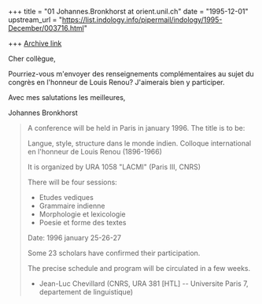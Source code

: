 +++
title = "01 Johannes.Bronkhorst at orient.unil.ch"
date = "1995-12-01"
upstream_url = "https://list.indology.info/pipermail/indology/1995-December/003716.html"

+++
[Archive link](https://list.indology.info/pipermail/indology/1995-December/003716.html)

Cher collègue,

Pourriez-vous m'envoyer des renseignements complémentaires au sujet du
congrès en l'honneur de Louis Renou? J'aimerais bien y participer.

Avec mes salutations les meilleures,

Johannes Bronkhorst
>
>
>A conference will be held in Paris in january 1996.
>The title is to be:
>
>Langue, style, structure dans le monde indien.
>Colloque international en l'honneur de Louis Renou (1896-1966)
>
>It is organized by URA 1058 "LACMI" (Paris III, CNRS)
>
>There will be four sessions:
>
>- Etudes vediques
>- Grammaire indienne
>- Morphologie et lexicologie
>- Poesie et forme des textes
>
>Date: 1996 january 25-26-27
>
>Some 23 scholars have confirmed their participation.
>
>The precise schedule and program will be circulated in a few weeks.
>
>- Jean-Luc Chevillard  <chevilla at linguist.jussieu.fr>
>  (CNRS, URA 381 [HTL] -- Universite Paris 7, departement de linguistique)
>
>







